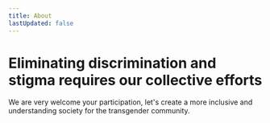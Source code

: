 ```yaml
---
title: About
lastUpdated: false
---
```


# Eliminating discrimination and stigma requires our collective efforts

We are very welcome your participation, let's create a more inclusive and understanding society for the transgender community.

<script setup>
import { VPTeamMembers } from 'vitepress/theme'
const members = [
  {
    avatar: '/profile1.png',
    name: 'Kanako',
    title: 'Creator'
  },
  {
    avatar: '/profile2.png',
    name: 'My friends',
    title: 'Who supported me along the way'
  }
]
</script>
<VPTeamMembers size="medium" :members="members" />
